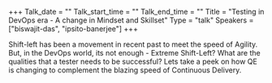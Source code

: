 +++
Talk_date = ""
Talk_start_time = ""
Talk_end_time = ""
Title = "Testing in DevOps era - A change in Mindset and Skillset"
Type = "talk"
Speakers = ["biswajit-das", "ipsito-banerjee"]
+++

Shift-left has been a movement in recent past to meet the speed of Agility. But, in the DevOps world, its not enough - Extreme Shift-Left? What are the qualities that a tester needs to be successful? Lets take a peek on how QE is changing to complement the blazing speed of Continuous Delivery.
